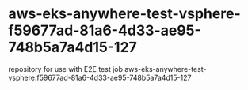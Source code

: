 # aws-eks-anywhere-test-vsphere-f59677ad-81a6-4d33-ae95-748b5a7a4d15-127
repository for use with E2E test job aws-eks-anywhere-test-vsphere:f59677ad-81a6-4d33-ae95-748b5a7a4d15-127
